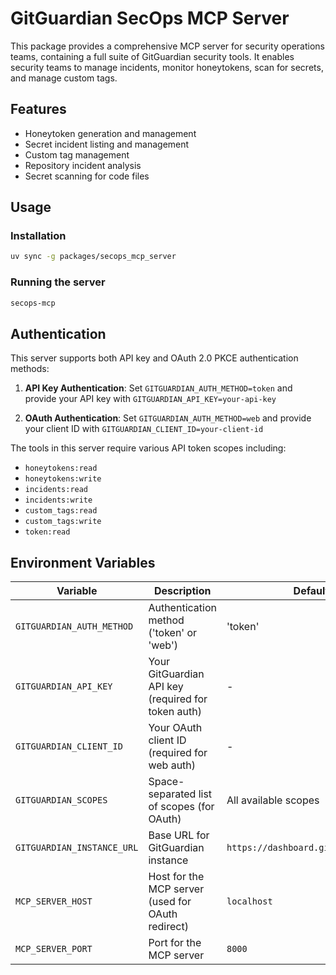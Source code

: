 # GitGuardian SecOps MCP Server

This package provides a comprehensive MCP server for security operations teams, containing a full suite of GitGuardian security tools. It enables security teams to manage incidents, monitor honeytokens, scan for secrets, and manage custom tags.

## Features

- Honeytoken generation and management
- Secret incident listing and management
- Custom tag management
- Repository incident analysis
- Secret scanning for code files

## Usage

### Installation

```bash
uv sync -g packages/secops_mcp_server
```

### Running the server

```bash
secops-mcp
```

## Authentication

This server supports both API key and OAuth 2.0 PKCE authentication methods:

1. **API Key Authentication**: Set `GITGUARDIAN_AUTH_METHOD=token` and provide your API key with `GITGUARDIAN_API_KEY=your-api-key`

2. **OAuth Authentication**: Set `GITGUARDIAN_AUTH_METHOD=web` and provide your client ID with `GITGUARDIAN_CLIENT_ID=your-client-id`

The tools in this server require various API token scopes including:
- `honeytokens:read`
- `honeytokens:write`
- `incidents:read`
- `incidents:write`
- `custom_tags:read`
- `custom_tags:write`
- `token:read`

## Environment Variables

| Variable | Description | Default |
|----------|-------------|---------|
| `GITGUARDIAN_AUTH_METHOD` | Authentication method ('token' or 'web') | 'token' |
| `GITGUARDIAN_API_KEY` | Your GitGuardian API key (required for token auth) | - |
| `GITGUARDIAN_CLIENT_ID` | Your OAuth client ID (required for web auth) | - |
| `GITGUARDIAN_SCOPES` | Space-separated list of scopes (for OAuth) | All available scopes |
| `GITGUARDIAN_INSTANCE_URL` | Base URL for GitGuardian instance | `https://dashboard.gitguardian.com` |
| `MCP_SERVER_HOST` | Host for the MCP server (used for OAuth redirect) | `localhost` |
| `MCP_SERVER_PORT` | Port for the MCP server | `8000` |
